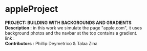 # appleProject
**__PROJECT__:   BUILDING WITH BACKGROUNDS AND GRADIENTS**  
**Description :** in this work we simulate the page "apple.com",  it uses background photos  and the navbar at the top contains a gradient.   
link :  
__Contributors__ :
               Phillip Deymetrico  & Talaa Zina  
